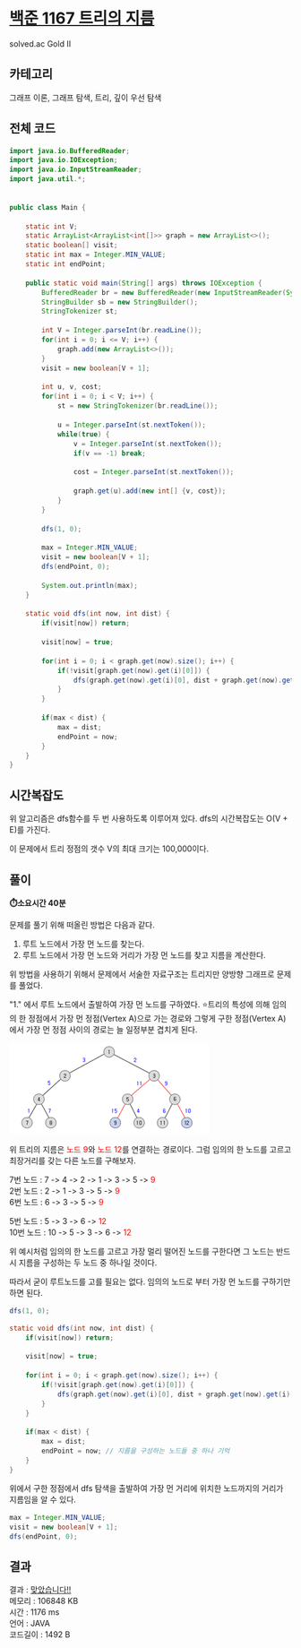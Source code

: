 # [백준 1167 트리의 지름](https://www.acmicpc.net/problem/1167)

solved.ac Gold II

## 카테고리

그래프 이론, 그래프 탐색, 트리, 깊이 우선 탐색

## 전체 코드

```java
import java.io.BufferedReader;
import java.io.IOException;
import java.io.InputStreamReader;
import java.util.*;


public class Main {

    static int V;
    static ArrayList<ArrayList<int[]>> graph = new ArrayList<>();
    static boolean[] visit;
    static int max = Integer.MIN_VALUE;
    static int endPoint;

    public static void main(String[] args) throws IOException {
        BufferedReader br = new BufferedReader(new InputStreamReader(System.in));
        StringBuilder sb = new StringBuilder();
        StringTokenizer st;

        int V = Integer.parseInt(br.readLine());
        for(int i = 0; i <= V; i++) {
            graph.add(new ArrayList<>());
        }
        visit = new boolean[V + 1];

        int u, v, cost;
        for(int i = 0; i < V; i++) {
            st = new StringTokenizer(br.readLine());

            u = Integer.parseInt(st.nextToken());
            while(true) {
                v = Integer.parseInt(st.nextToken());
                if(v == -1) break;

                cost = Integer.parseInt(st.nextToken());

                graph.get(u).add(new int[] {v, cost});
            }
        }

        dfs(1, 0);

        max = Integer.MIN_VALUE;
        visit = new boolean[V + 1];
        dfs(endPoint, 0);

        System.out.println(max);
    }

    static void dfs(int now, int dist) {
        if(visit[now]) return;

        visit[now] = true;

        for(int i = 0; i < graph.get(now).size(); i++) {
            if(!visit[graph.get(now).get(i)[0]]) {
                dfs(graph.get(now).get(i)[0], dist + graph.get(now).get(i)[1]);
            }
        }

        if(max < dist) {
            max = dist;
            endPoint = now;
        }
    }
}

```

## 시간복잡도

위 알고리즘은 dfs함수를 두 번 사용하도록 이루어져 있다. dfs의 시간복잡도는 O(V + E)를 가진다.

이 문제에서 트리 정점의 갯수 V의 최대 크기는 100,000이다.

## 풀이

**⏱️소요시간 40분**<br>

문제를 풀기 위해 떠올린 방법은 다음과 같다.

1. 루트 노드에서 가장 먼 노드를 찾는다.
2. 루트 노드에서 가장 먼 노드와 거리가 가장 먼 노드를 찾고 지름을 계산한다.

위 방법을 사용하기 위해서 문제에서 서술한 자료구조는 트리지만 양방향 그래프로 문제를 풀었다.

"1." 에서 루트 노드에서 출발하여 가장 먼 노드를 구하였다. ⭐트리의 특성에 의해 임의의 한 정점에서 가장 먼 정점(Vertex A)으로 가는 경로와 그렇게 구한 정점(Vertex A)에서 가장 먼 정점 사이의 경로는 늘 일정부분 겹치게 된다.

![Alt text](ExampleTree.png)

위 트리의 지름은 <span style="color:red">노드 9</span>와 <span style="color:red">노드 12</span>를 연결하는 경로이다. 그럼 임의의 한 노드를 고르고 최장거리를 갖는 다른 노드를 구해보자.

7번 노드 : 7 -> 4 -> 2 -> 1 -> 3 -> 5 -> <span style="color:red">9</span> <br>
2번 노드 : 2 -> 1 -> 3 -> 5 -> <span style="color:red">9</span> <br>
6번 노드 : 6 -> 3 -> 5 -> <span style="color:red">9</span> <br>

5번 노드 : 5 -> 3 -> 6 -> <span style="color:red">12</span> <br>
10번 노드 : 10 -> 5 -> 3 -> 6 -> <span style="color:red">12</span> <br>

위 예시처럼 임의의 한 노드를 고르고 가장 멀리 떨어진 노드를 구한다면 그 노드는 반드시 지름을 구성하는 두 노드 중 하나일 것이다.

따라서 굳이 루트노드를 고를 필요는 없다. 임의의 노드로 부터 가장 먼 노드를 구하기만 하면 된다.
```java
dfs(1, 0); 
```
```java
static void dfs(int now, int dist) {
    if(visit[now]) return;

    visit[now] = true;

    for(int i = 0; i < graph.get(now).size(); i++) {
        if(!visit[graph.get(now).get(i)[0]]) {
            dfs(graph.get(now).get(i)[0], dist + graph.get(now).get(i)[1]);
        }
    }

    if(max < dist) {
        max = dist;
        endPoint = now; // 지름을 구성하는 노드들 중 하나 기억
    }
}
```

위에서 구한 정점에서 dfs 탐색을 출발하여 가장 먼 거리에 위치한 노드까지의 거리가 지름임을 알 수 있다.
```java
max = Integer.MIN_VALUE;
visit = new boolean[V + 1];
dfs(endPoint, 0);
```


## 결과

결과 : [맞았습니다!!](https://www.acmicpc.net/source/65139894)<br>
메모리 : 106848 KB<br>
시간 : 1176 ms<br>
언어 : JAVA<br>
코드길이 : 1492 B<br>
